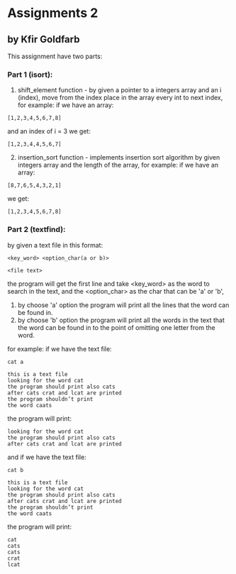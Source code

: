 # Assignments 2
## by Kfir Goldfarb

This assignment have two parts:
### Part 1 (isort):
1. shift_element function - by given a pointer to a integers array and an i (index), move from the index place in the array every int to next index, for example:
if we have an array:
```
[1,2,3,4,5,6,7,8]
```
and an index of i = 3
we get:
```
[1,2,3,4,4,5,6,7]
```

2. insertion_sort function - implements insertion sort algorithm by given integers array and the length of the array, for example:
if we have an array:
```
[8,7,6,5,4,3,2,1]
```

we get:
```
[1,2,3,4,5,6,7,8]
```

### Part 2 (textfind):
by given a text file in this format:
```
<key_word> <option_char(a or b)>

<file text>
```

the program will get the first line and take <key_word> as the word to search in the text, and the <option_char> as the char that can be 'a' or 'b',
1. by choose 'a' option the program will print all the lines that the word can be found in.
2. by choose 'b' option the program will print all the words in the text that the word can be found in to the point of omitting one letter from the word.

for example:
if we have the text file:
```
cat a

this is a text file
looking for the word cat
the program should print also cats
after cats crat and lcat are printed
the program shouldn’t print
the word caats
```

the program will print:
```
looking for the word cat
the program should print also cats
after cats crat and lcat are printed
```

and if we have the text file:
```
cat b

this is a text file
looking for the word cat
the program should print also cats
after cats crat and lcat are printed
the program shouldn’t print
the word caats
```
the program will print:
```
cat
cats
cats
crat
lcat
```